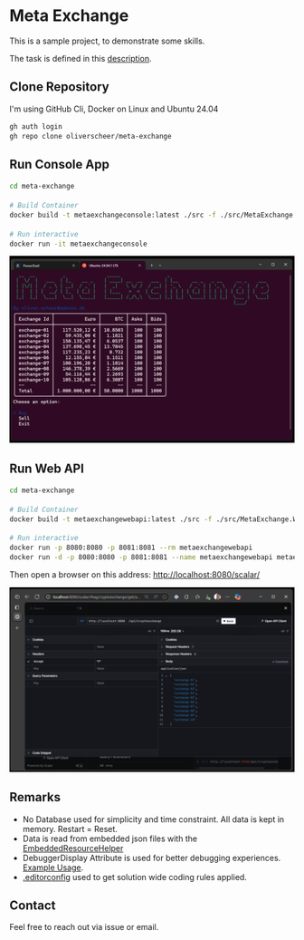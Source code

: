 # Meta Exchange

This is a sample project, to demonstrate some skills.

The task is defined in this [description](docs/task.md).

## Clone Repository

I'm using GitHub Cli, Docker on Linux and Ubuntu 24.04

```bash
gh auth login
gh repo clone oliverscheer/meta-exchange
```

## Run Console App

```bash
cd meta-exchange

# Build Container
docker build -t metaexchangeconsole:latest ./src -f ./src/MetaExchange.Console/Dockerfile

# Run interactive
docker run -it metaexchangeconsole
```

![Console App](assets/ConsoleApp.png)

## Run Web API

```bash
cd meta-exchange

# Build Container
docker build -t metaexchangewebapi:latest ./src -f ./src/MetaExchange.WebApi/Dockerfile

# Run interactive
docker run -p 8080:8080 -p 8081:8081 --rm metaexchangewebapi
docker run -d -p 8080:8080 -p 8081:8081 --name metaexchangewebapi metaexchangewebapi

```

Then open a browser on this address: <http://localhost:8080/scalar/>

![Web Api](assets/WebApi.png)

## Remarks

- No Database used for simplicity and time constraint. All data is kept in memory. Restart = Reset.
- Data is read from embedded json files with the [EmbeddedResourceHelper](src/MetaExchange.Shared/Helper/EmbeddedResourceHelper.cs)
- DebuggerDisplay Attribute is used for better debugging experiences. [Example Usage](src/MetaExchange.Shared/Models/Order.cs).
- [.editorconfig](src/.editorconfig) used to get solution wide coding rules applied.

## Contact

Feel free to reach out via issue or email.

